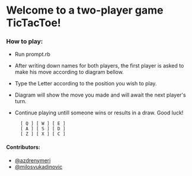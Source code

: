 # Welcome to a two-player game TicTacToe!

### How to play:
* Run prompt.rb
* After writing down names for both players, the first player is asked to make his move according to diagram bellow.
* Type the Letter according to the position you wish to play.
* Diagram will show the move you made and will await the next player's turn.
* Continue playing untill someone wins or results in a draw. Good luck!

        [ Q ] [ W ] [ E ] 
        [ A ] [ S ] [ D ]
        [ Z ] [ X ] [ C ]
  

#### Contributors:
* [@azdrenymeri](https://github.com/azdrenymeri) 
* [@milosvukadinovic](https://github.com/milosvukadinovic)
